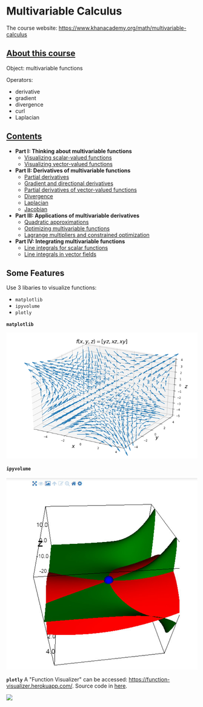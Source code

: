 # Multivariable Calculus

The course website: https://www.khanacademy.org/math/multivariable-calculus


## [About this course](https://www.khanacademy.org/math/multivariable-calculus)
Object: multivariable functions

Operators:
- derivative
- gradient
- divergence
- curl
- Laplacian

## [Contents](https://github.com/TaiChiTiger/multivariable-calculus)
- __Part I: Thinking about multivariable functions__
  - [Visualizing scalar-valued functions](https://github.com/TaiChiTiger/multivariable-calculus/tree/master/P1.thinking-about-multivariable-functions/1.visualizing-scalar-valued-functions)
  - [Visualizing vector-valued functions](https://github.com/TaiChiTiger/multivariable-calculus/tree/master/P1.thinking-about-multivariable-functions/2.visualizing-vector-valued-functions)
- __Part II: Derivatives of multivariable functions__
  - [Partial derivatives](https://github.com/TaiChiTiger/multivariable-calculus/tree/master/P2.derivatives-of-multivariable-functions/1.partial-derivatives)
  - [Gradient and directional derivatives](https://github.com/TaiChiTiger/multivariable-calculus/tree/master/P2.derivatives-of-multivariable-functions/2.gradient-and-directional-derivatives)
  - [Partial derivatives of vector-valued functions](https://github.com/TaiChiTiger/multivariable-calculus/tree/master/P2.derivatives-of-multivariable-functions/6.partial-derivatives-of-vector-valued-functions)
  - [Divergence](https://github.com/TaiChiTiger/multivariable-calculus/tree/master/P2.derivatives-of-multivariable-functions/7.divergence)
  - [Laplacian](https://github.com/TaiChiTiger/multivariable-calculus/tree/master/P2.derivatives-of-multivariable-functions/9.laplacian)
  - [Jacobian](https://github.com/TaiChiTiger/multivariable-calculus/tree/master/P2.derivatives-of-multivariable-functions/10.jacobian)
- __Part III: Applications of multivariable derivatives__
  - [Quadratic approximations](https://github.com/TaiChiTiger/multivariable-calculus/tree/master/P3.application-of-multivariable-functions/2.quadratic-approximations)
  - [Optimizing multivariable functions](https://github.com/TaiChiTiger/multivariable-calculus/tree/master/P3.application-of-multivariable-functions/3.optimizing-multivariable-functions)
  - [Lagrange multipliers and constrained optimization](https://github.com/TaiChiTiger/multivariable-calculus/tree/master/P3.application-of-multivariable-functions/4.lagrange-multipliers-and-constrained-optimization)
- __Part IV: Integrating multivariable functions__
  - [Line integrals for scalar functions](https://github.com/TaiChiTiger/multivariable-calculus/tree/master/P4.integrating-multivariable-functions/1.line-integrals-for-scalar-functions)
  - [Line integrals in vector fields](https://github.com/TaiChiTiger/multivariable-calculus/tree/master/P4.integrating-multivariable-functions/2.line-integrals-in-vector-fields)
  
## Some Features
Use 3 libaries to visualize functions:
- `matplotlib`
- `ipyvolume`
- `plotly`

**`matplotlib`**

<img src="images/matplotlib2.png" width="600px" height="auto"> 

**`ipyvolume`**

<img src="images/ipyvolume.jpg" width="600px" height="auto"> 

**`plotly`**
A "Function Visualizer" can be accessed: https://function-visualizer.herokuapp.com/. Source code in [here](https://github.com/TaiChiTiger/function-visualizer).

<img src="images/plotly.gif" width="600px" height="auto"> 
